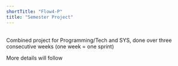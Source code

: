 ```yaml
---
shortTitle: "Flow4-P"
title: "Semester Project"
--- 
```

<br/>
Combined project for Programming/Tech and SYS, done over three consecutive weeks (one week = one sprint)

More details will follow